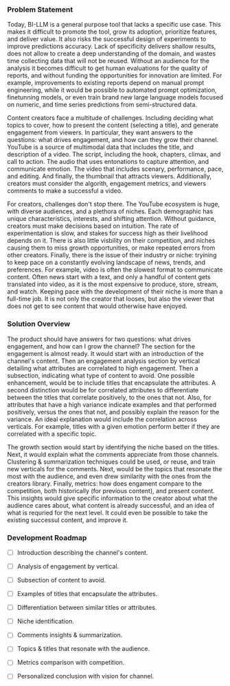 ### Problem Statement

Today, BI-LLM is a general purpose tool that lacks a specific use case. This makes it difficult to promote the tool, grow its adoption, prioritize features, and deliver value. It also risks the successful design of experiments to improve predictions accuracy. Lack of specificity delivers shallow results, does not allow to create a deep understanding of the domain, and wastes time collecting data that will not be reused. Without an audience for the analysis it becomes difficult to get human evaluations for the quality of reports, and without funding the opportunities for innovation are limited. For example, improvements to existing reports depend on manual prompt engineering, while it would be possible to automated prompt optimization, finetunning models, or even train brand new large language models focused on numeric, and time series predictions from semi-structured data. 

Content creators face a multitude of challenges. Including deciding what topics to cover, how to present the content (selecting a title), and generate engagement from viewers. In particular, they want answers to the questions: what drives engagement, and how can they grow their channel. YouTube is a source of multimodal data that includes the title, and description of a video. The script, including the hook, chapters, climax, and call to action. The audio that uses entonations to capture attention, and communicate emotion. The video that includes scenary, performance, pace, and editing. And finally, the thumbnail that attracts viewers. Additionally, creators must consider the algorith, engagement metrics, and viewers comments to make a successful a video.

For creators, challenges don't stop there. The YouTube ecosystem is huge, with diverse audiences, and a plethora of niches. Each demographic has unique characteristics, interests, and shifting attention. Without guidance, creators must make decisions based on intuition. The rate of experimentation is slow, and stakes for success high as their livelihood depends on it. There is also little visbility on their competition, and niches causing them to miss growth opportunities, or make repeated errors from other creators. Finally, there is the issue of their industry or niche: tryining to keep pace on a constantly evolving landscape of news, trends, and preferences. For example, video is often the slowest format to communicate content. Often news start with a text, and only a handful of content gets translated into video, as it is the most expensive to produce, store, stream, and watch. Keeping pace with the development of their niche is more than a full-time job. It is not only the creator that looses, but also the viewer that does not get to see content that would otherwise have enjoyed.    

### Solution Overview

The product should have answers for two questions: what drives engagement, and how can I grow the channel? The section for the engagement is almost ready. It would start with an introduction of the channel's content. Then an engagement analysis section by vertical detailing what attributes are correlated to high engagement. Then a subsection, indicating what type of content to avoid. One possible enhancement, would be to include titles that encapsulate the attributes. A second distinction would be for correlated attributes to differentiate between the titles that correlate positively, to the ones that not. Also, for attributes that have a high variance indicate examples and that performed positively, versus the ones that not, and possibly explain the reason for the variance. An ideal explanation would include the correlation across verticals. For example, titles with a given emotion perform better if they are correlated with a specific topic.

The growth section would start by identifying the niche based on the titles. Next, it would explain what the comments appreciate from those channels. Clustering & summarization techniques could be used, or reuse, and train new verticals for the comments. Next, would be the topics that resonate the most with the audience, and even drew similarity with the ones from the creators library. Finally, metrics: how does engament compare to the competition, both historically (for previous content), and present content. This insights would give specific information to the creator about what the audience cares about, what content is already successful, and an idea of what is requried for the next level. It could even be possible to take the existing successul content, and improve it.


### Development Roadmap 

- [ ] Introduction describing the channel's content.
- [ ] Analysis of engagement by vertical.
- [ ] Subsection of content to avoid.
- [ ] Examples of titles that encapsulate the attributes.
- [ ] Differentiation between similar titles or attributes.

- [ ] Niche identification.
- [ ] Comments insights & summarization.
- [ ] Topics & titles that resonate with the audience.
- [ ] Metrics comparison with competition.

- [ ] Personalized conclusion with vision for channel.  

